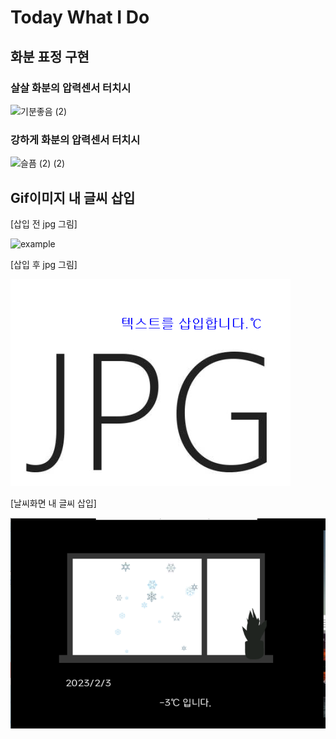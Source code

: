 # Today What I Do

## 화분 표정 구현


### 살살 화분의 압력센서 터치시

![기분좋음 (2)](https://user-images.githubusercontent.com/57944215/216549624-19a0d38f-9275-4be0-bfc2-6031120e0428.gif)


### 강하게 화분의 압력센서 터치시 

![슬픔 (2) (2)](https://user-images.githubusercontent.com/57944215/216549605-6e090762-2256-4ae7-b31f-c701a76a9ff5.gif)

## Gif이미지 내 글씨 삽입

[삽입 전 jpg 그림]

![example](https://user-images.githubusercontent.com/57944215/216550141-fff0d05d-eca4-46af-a2bf-996313d68f61.jpg)

[삽입 후 jpg 그림]

![image.png](./image.png)

[날씨화면 내 글씨 삽입]

![image-1.png](./image-1.png)
